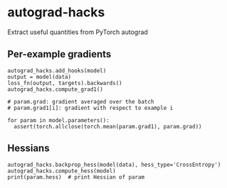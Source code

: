 # autograd-hacks

Extract useful quantities from PyTorch autograd

## Per-example gradients

```
autograd_hacks.add_hooks(model)
output = model(data)
loss_fn(output, targets).backwards()
autograd_hacks.compute_grad1()

# param.grad: gradient averaged over the batch
# param.grad1[i]: gradient with respect to example i

for param in model.parameters():
  assert(torch.allclose(torch.mean(param.grad1), param.grad))
```


## Hessians

```
autograd_hacks.backprop_hess(model(data), hess_type='CrossEntropy')
autograd_hacks.compute_hess(model)
print(param.hess)  # print Hessian of param
```